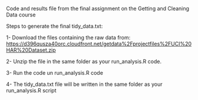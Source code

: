 Code and results file from the final assignment on the Getting and Cleaning Data course

Steps to generate the final tidy_data.txt:

1- Download the files containing the raw data from:
https://d396qusza40orc.cloudfront.net/getdata%2Fprojectfiles%2FUCI%20HAR%20Dataset.zip

2- Unzip the file in the same folder as your run_analysis.R code.

3- Run the code un run_analysis.R code

4- The tidy_data.txt file will be written in the same folder as your run_analysis.R script